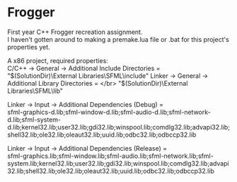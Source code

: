 # Frogger
First year C++ Frogger recreation assignment. </br>
I haven't gotten around to making a premake.lua file or .bat for this project's properties yet.

A x86 project, required properties: </br>
C/C++ -> General -> Additional Include Directories = </br>
"$(SolutionDir)\External Libraries\SFML\include" 
Linker -> General -> Additional Library Directories = </br>
"$(SolutionDir)\External Libraries\SFML\lib"

Linker -> Input -> Additional Dependencies (Debug) = </br>
sfml-graphics-d.lib;sfml-window-d.lib;sfml-audio-d.lib;sfml-network-d.lib;sfml-system-d.lib;kernel32.lib;user32.lib;gdi32.lib;winspool.lib;comdlg32.lib;advapi32.lib;shell32.lib;ole32.lib;oleaut32.lib;uuid.lib;odbc32.lib;odbccp32.lib

Linker -> Input -> Additional Dependencies (Release) = </br>
sfml-graphics.lib;sfml-window.lib;sfml-audio.lib;sfml-network.lib;sfml-system.lib;kernel32.lib;user32.lib;gdi32.lib;winspool.lib;comdlg32.lib;advapi32.lib;shell32.lib;ole32.lib;oleaut32.lib;uuid.lib;odbc32.lib;odbccp32.lib
